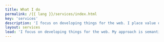 ```yaml
---
title: What I do
permalink: /{{ lang }}/services/index.html
key: 'services'
description: 'I focus on developing things for the web. I place value on performance, accessibility, simplicity and long term support.'
layout: services
lead: 'I focus on developing things for the web. My approach is semantic HTML, CSS, and a dash of JavaScript for "flavor". I care about performance, accessibility, simplicity and long term support. Also: websites should be fun!'
---
```

